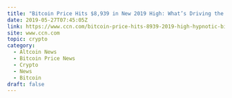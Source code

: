 ```yaml
---
title: "Bitcoin Price Hits $8,939 in New 2019 High: What’s Driving the Hypnotic Rally?"
date: 2019-05-27T07:45:05Z
link: https://www.ccn.com/bitcoin-price-hits-8939-2019-high-hypnotic-big-rally?utm_medium=RSS&utm_source=hune
site: www.ccn.com
topic: crypto
category:
  - Altcoin News
  - Bitcoin Price News
  - Crypto
  - News
  - Bitcoin
draft: false
---
```

